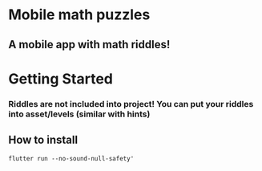 # Mobile math puzzles
## A mobile app with math riddles!

# Getting Started
### Riddles are not included into project! You can put your riddles into asset/levels (similar with hints)
## How to install
``` flutter run --no-sound-null-safety' ```

